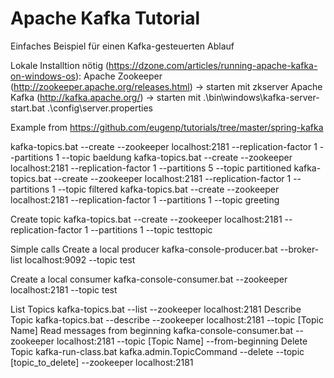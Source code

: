 # Apache Kafka Tutorial

Einfaches Beispiel für einen Kafka-gesteuerten Ablauf

Lokale Installtion nötig (https://dzone.com/articles/running-apache-kafka-on-windows-os):
Apache Zookeeper (http://zookeeper.apache.org/releases.html) -> starten mit zkserver
Apache Kafka (http://kafka.apache.org/) -> starten mit .\bin\windows\kafka-server-start.bat .\config\server.properties

Example from https://github.com/eugenp/tutorials/tree/master/spring-kafka

kafka-topics.bat --create --zookeeper localhost:2181 --replication-factor 1 --partitions 1 --topic baeldung
kafka-topics.bat --create --zookeeper localhost:2181 --replication-factor 1 --partitions 5 --topic partitioned
kafka-topics.bat --create --zookeeper localhost:2181 --replication-factor 1 --partitions 1 --topic filtered
kafka-topics.bat --create --zookeeper localhost:2181 --replication-factor 1 --partitions 1 --topic greeting

Create topic
kafka-topics.bat --create --zookeeper localhost:2181 --replication-factor 1 --partitions 1 --topic testtopic


Simple calls
Create a local producer
kafka-console-producer.bat --broker-list localhost:9092 --topic test

Create a local consumer
kafka-console-consumer.bat --zookeeper localhost:2181 --topic test


List Topics
kafka-topics.bat --list --zookeeper localhost:2181
Describe Topic
kafka-topics.bat --describe --zookeeper localhost:2181 --topic [Topic Name]
Read messages from beginning
kafka-console-consumer.bat --zookeeper localhost:2181 --topic [Topic Name] --from-beginning
Delete Topic
kafka-run-class.bat kafka.admin.TopicCommand --delete --topic [topic_to_delete] --zookeeper localhost:2181
